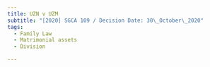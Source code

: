 ```yaml
---
title: UZN v UZM
subtitle: "[2020] SGCA 109 / Decision Date: 30\_October\_2020"
tags:
  - Family Law
  - Matrimonial assets
  - Division

---
```

